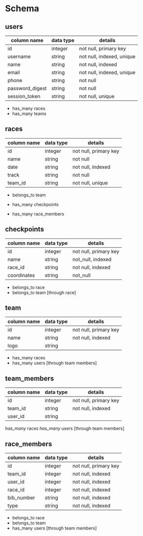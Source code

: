 # Schema
## users
column name      | data type | details
-----------------|-----------|--------
id               | integer   | not null, primary key
username         | string    | not null, indexed, unique
name             | string    | not null, indexed
email            | string    | not null, indexed, unique
phone            | string    | not null
password_digest  | string    | not null
session_token    | string    | not null, unique

  * has_many races
  * has_many teams

## races
column name      | data type | details
-----------------|-----------|--------
id               | integer   | not null, primary key
name             | string    | not null
date             | string    | not null, indexed
track            | string    | not null
team_id          | string    | not null, unique

  * belongs_to team

  * has_many checkpoints
  * has_many race_members

## checkpoints
column name      | data type | details
-----------------|-----------|--------
id               | integer   | not null, primary key
name             | string    | not_null, indexed
race_id          | string    | not null, indexed
coordinates      | string    | not_null

  * belongs_to race
  * belongs_to team [through race]

## team
column name      | data type | details
-----------------|-----------|--------
id               | integer   | not null, primary key
name             | string    | not null, indexed
logo             | string    |

  * has_many races
  * has_many users [through team members]

## team_members
column name      | data type | details
-----------------|-----------|--------
id               | integer   | not null, primary key
team_id             | string    | not null, indexed
user_id             | string    |

  *has_many* races
  *has_many* users [through team members]

## race_members
column name      | data type | details
-----------------|-----------|--------
id               | integer   | not null, primary key
team_id          | integer   | not null, indexed
user_id          | integer   | not null, indexed
race_id          | integer   | not null, indexed
bib_number       | string    | not null, indexed
type             | string    | not null, indexed

  * belongs_to race
  * belongs_to team
  * has_many users [through team members]
